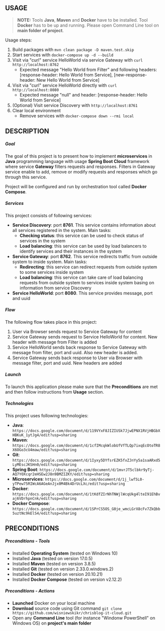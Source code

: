 USAGE
-----

> **NOTE:** Tools **Java**, **Maven** and **Docker** have to be installed. Tool **Docker** has to be up and running. Please open Command Line tool on **main folder of project**.

Usage steps:
1. Build packages with `mvn clean package -D maven.test.skip`
1. Start services with `docker-compose up -d --build`
1. Visit via "curl" service HelloWorld via service Gateway with `curl http://localhost:8762`
     * Expected message "Hello World from Filter" and following headers: [response-header: Hello World from Service], [new-response-header: New Hello World from Service]
1. Visit via "curl" service HelloWorld directly with `curl http://localhost:8080`
     * Expected message "null" and header: [response-header: Hello World from Service]  
1. (Optional) Visit service Discovery with `http://localhost:8761`
1. Clear local environment
     * Remove services with `docker-compose down --rmi local`


DESCRIPTION
-----------

##### Goal
The goal of this project is to present how to implement **microservices** in **Java** programming language with usage **Spring Boot Cloud** framework where service **Gateway** filters requests and responses. Filters in Gateway service enable to add, remove or modify requests and responses which go through this service.

Project will be configured and run by orchestration tool called **Docker Compose**.

##### Services
This project consists of following services:
* **Service Discovery**: port **8761**. This service contains information about all services registered in the system. Main tasks:
     * **Checking status**: this service can be used to check status of services in the system 
     * **Load balancing**: this service can be used by load balancers to identify services and their instances in the system
* **Service Gateway**: port **8762**. This service redirects traffic from outside system to inside system. Main tasks:
     * **Redirecting**: this service can redirect requests from outside system to some services inside system
     * **Load balancing**: this service can take care of load balancing requests from outside system to services inside system basing on information from service Discovery
* **Service HelloWorld**: port **8080**. This service provides message, port and uuid

##### Flow
The following flow takes place in this project:
1. User via Browser sends request to Service Gateway for content
1. Service Gateway sends request to Service HelloWorld for content. New header with message from Filter is added
1. Service HelloWorld sends back response to Service Gateway with message from filter, port and uuid. Also new header is added. 
1. Service Gateway sends back response to User via Browser with message filter, port and uuid. New headers are added

##### Launch
To launch this application please make sure that the **Preconditions** are met and then follow instructions from **Usage** section.

##### Technologies
This project uses following technologies:
* **Java**: `https://docs.google.com/document/d/119VYxF8JIZIUSk7JjwEPNX1RVjHBGbXHBKuK_1ytJg4/edit?usp=sharing`
* **Maven**: `https://docs.google.com/document/d/1cfIMcqkWlobUfVfTLQp7ixqEcOtoTR8X6OGo3cU4maw/edit?usp=sharing`
* **Git**: `https://docs.google.com/document/d/1Iyxy5DYfsrEZK5fxZJnYy5a1saARxd5LyMEscJKSHn0/edit?usp=sharing`
* **Spring Boot**: `https://docs.google.com/document/d/1mvrJT5clbkr9yTj-AQ7YOXcqr2eHSEw2J8n9BMZIZKY/edit?usp=sharing`
* **Microservices**: `https://docs.google.com/document/d/1j_lwf5L0-yTPew75RIWcA6AGeAnJjx0M4Bk4DrUcLXc/edit?usp=sharing`
* **Docker**: `https://docs.google.com/document/d/1tKdfZIrNhTNWjlWcqUkg4lteI91EhBvaj6VDrhpnCnk/edit?usp=sharing`
* **Docker Compose**: `https://docs.google.com/document/d/1SPrCS5OS_G0je_wmcLGrX8cFv7ZkQbb5uztNc9kElS4/edit?usp=sharing`


PRECONDITIONS
-------------

##### Preconditions - Tools
* Installed **Operating System** (tested on Windows 10)
* Installed **Java** (tested on version 17.0.5)
* Installed **Maven** (tested on version 3.8.5)
* Installed **Git** (tested on version 2.33.0.windows.2)
* Installed **Docker** (tested on version 20.10.21)
* Installed **Docker Compose** (tested on version v2.12.2)

##### Preconditions - Actions
* **Launched** Docker on your local machine
* **Download** source code using Git command `git clone https://github.com/wisniewskikr/chrisblog-it-cloud.git`
* Open any **Command Line** tool (for instance "Windonw PowerShell" on Windows OS) on **project's main folder**